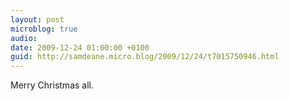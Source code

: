 ```yaml
---
layout: post
microblog: true
audio: 
date: 2009-12-24 01:00:00 +0100
guid: http://samdeane.micro.blog/2009/12/24/t7015750946.html
---
```

Merry Christmas all.

